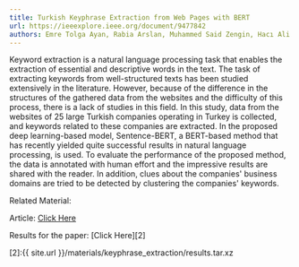 ```yaml
---
title: Turkish Keyphrase Extraction from Web Pages with BERT
url: https://ieeexplore.ieee.org/document/9477842
authors: Emre Tolga Ayan, Rabia Arslan, Muhammed Said Zengin, Hacı Ali Duru, Sedat Salman ve Batuhan Bardak
---
```

 
Keyword extraction is a natural language processing task that enables the extraction of essential and descriptive words in the text. The task of extracting keywords from well-structured texts has been studied extensively in the literature. However, because of the difference in the structures of the gathered data from the websites and the difficulty of this process, there is a lack of studies in this field. In this study, data from the websites of 25 large Turkish companies operating in Turkey is collected, and keywords related to these companies are extracted. In the proposed deep learning-based model, Sentence-BERT, a BERT-based method that has recently yielded quite successful results in natural language processing, is used.   To evaluate the performance of the proposed method, the data is annotated with human effort and the impressive results are shared with the reader. In addition, clues about the companies' business domains are tried to be detected by clustering the companies' keywords.

Related Material:

Article: [Click Here][1]

Results for the paper: [Click Here][2]

[1]: https://ieeexplore.ieee.org/document/9477842
[2]:{{ site.url }}/materials/keyphrase_extraction/results.tar.xz
